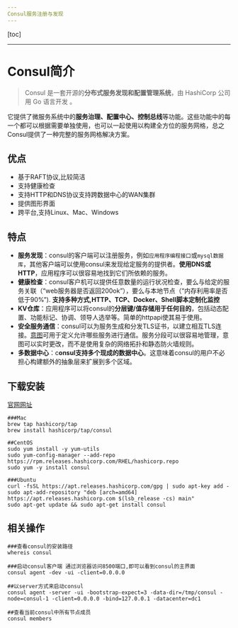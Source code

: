 ```yaml
---
Consul服务注册与发现
---
```


[toc]

----

# Consul简介

>Consul 是一套开源的**分布式服务发现和配置管理系统**，由 HashiCorp 公司 用 Go 语言开发 。 

它提供了微服务系统中的**服务治理、配置中心、控制总线**等功能。这些功能中的每一个都可以根据需要单独使用，也可以一起使用以构建全方位的服务网格，总之Consul提供了一种完整的服务网格解决方案。 



## 优点

- 基于RAFT协议,比较简洁
- 支持健康检查
- 支持HTTP和DNS协议支持跨数据中心的WAN集群
- 提供图形界面
- 跨平台,支持Linux、Mac、Windows



## 特点

- **服务发现**：consul的客户端可以注册服务，例如`应用程序编程接口`或`mysql数据库`，其他客户端可以使用consul来发现给定服务的提供者。**使用DNS或HTTP**，应用程序可以很容易地找到它们所依赖的服务。
- **健康检查**：consul客户机可以提供任意数量的运行状况检查，要么与给定的服务关联（“web服务器是否返回200ok”），要么与本地节点（“内存利用率是否低于90%”). **支持多种方式,HTTP、TCP、Docker、Shell脚本定制化监控**
- **KV仓库**：应用程序可以将consul的**分层键/值存储用于任何目的**，包括动态配置、功能标记、协调、领导人选举等。简单的httpapi使其易于使用。
- **安全服务通信**：consul可以为服务生成和分发TLS证书，以建立相互TLS连接。[意图](https://www.consul.io/docs/connect/intentions)可用于定义允许哪些服务进行通信。服务分段可以很容易地管理，意图可以实时更改，而不是使用复杂的网络拓扑和静态防火墙规则。
- **多数据中心**：c**onsul支持多个现成的数据中心**。这意味着consul的用户不必担心构建额外的抽象层来扩展到多个区域。





## 下载安装

[官网网址](https://www.consul.io/downloads)

```shell
###Mac
brew tap hashicorp/tap
brew install hashicorp/tap/consul

##CentOS
sudo yum install -y yum-utils
sudo yum-config-manager --add-repo https://rpm.releases.hashicorp.com/RHEL/hashicorp.repo
sudo yum -y install consul

###Ubuntu
curl -fsSL https://apt.releases.hashicorp.com/gpg | sudo apt-key add -
sudo apt-add-repository "deb [arch=amd64] https://apt.releases.hashicorp.com $(lsb_release -cs) main"
sudo apt-get update && sudo apt-get install consul
```



## 相关操作

```shell
###查看consul的安装路径
whereis consul

###启动consul客户端 通过浏览器访问8500端口,即可以看到consul的主界面
consul agent -dev -ui -client=0.0.0.0

##以server方式来启动consul
consul agent -server -ui -bootstrap-expect=3 -data-dir=/tmp/consul -node=consul-1 -client=0.0.0.0 -bind=127.0.0.1 -datacenter=dc1

##查看当前consul中所有节点成员
consul members
```

